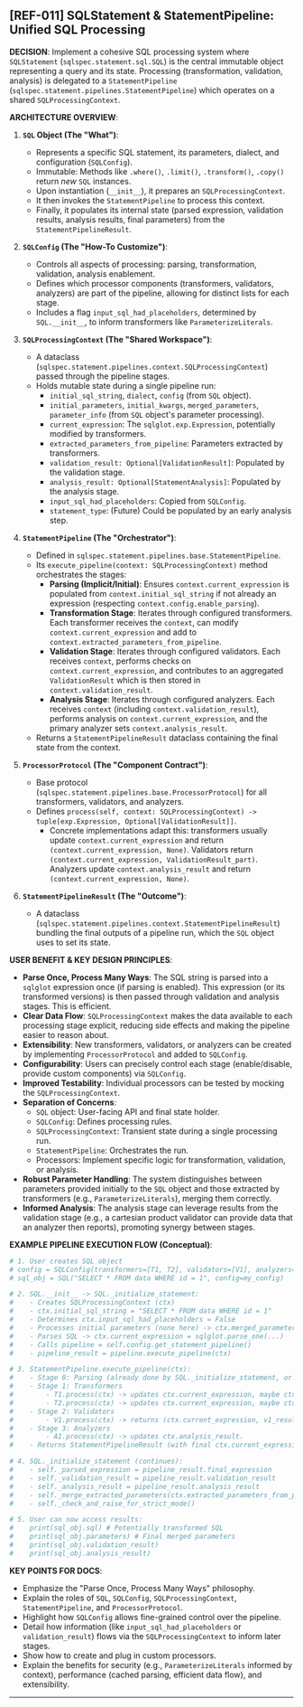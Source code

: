 ## [REF-011] SQLStatement & StatementPipeline: Unified SQL Processing

**DECISION**: Implement a cohesive SQL processing system where `SQLStatement` (`sqlspec.statement.sql.SQL`) is the central immutable object representing a query and its state. Processing (transformation, validation, analysis) is delegated to a `StatementPipeline` (`sqlspec.statement.pipelines.StatementPipeline`) which operates on a shared `SQLProcessingContext`.

**ARCHITECTURE OVERVIEW**:

1. **`SQL` Object (The "What")**:
    * Represents a specific SQL statement, its parameters, dialect, and configuration (`SQLConfig`).
    * Immutable: Methods like `.where()`, `.limit()`, `.transform()`, `.copy()` return *new* `SQL` instances.
    * Upon instantiation (`__init__`), it prepares an `SQLProcessingContext`.
    * It then invokes the `StatementPipeline` to process this context.
    * Finally, it populates its internal state (parsed expression, validation results, analysis results, final parameters) from the `StatementPipelineResult`.

2. **`SQLConfig` (The "How-To Customize")**:
    * Controls all aspects of processing: parsing, transformation, validation, analysis enablement.
    * Defines which processor components (transformers, validators, analyzers) are part of the pipeline, allowing for distinct lists for each stage.
    * Includes a flag `input_sql_had_placeholders`, determined by `SQL.__init__`, to inform transformers like `ParameterizeLiterals`.

3. **`SQLProcessingContext` (The "Shared Workspace")**:
    * A dataclass (`sqlspec.statement.pipelines.context.SQLProcessingContext`) passed through the pipeline stages.
    * Holds mutable state during a single pipeline run:
        * `initial_sql_string`, `dialect`, `config` (from `SQL` object).
        * `initial_parameters`, `initial_kwargs`, `merged_parameters`, `parameter_info` (from `SQL` object's parameter processing).
        * `current_expression`: The `sqlglot.exp.Expression`, potentially modified by transformers.
        * `extracted_parameters_from_pipeline`: Parameters extracted by transformers.
        * `validation_result: Optional[ValidationResult]`: Populated by the validation stage.
        * `analysis_result: Optional[StatementAnalysis]`: Populated by the analysis stage.
        * `input_sql_had_placeholders`: Copied from `SQLConfig`.
        * `statement_type`: (Future) Could be populated by an early analysis step.

4. **`StatementPipeline` (The "Orchestrator")**:
    * Defined in `sqlspec.statement.pipelines.base.StatementPipeline`.
    * Its `execute_pipeline(context: SQLProcessingContext)` method orchestrates the stages:
        * **Parsing (Implicit/Initial)**: Ensures `context.current_expression` is populated from `context.initial_sql_string` if not already an expression (respecting `context.config.enable_parsing`).
        * **Transformation Stage**: Iterates through configured transformers. Each transformer receives the `context`, can modify `context.current_expression` and add to `context.extracted_parameters_from_pipeline`.
        * **Validation Stage**: Iterates through configured validators. Each receives `context`, performs checks on `context.current_expression`, and contributes to an aggregated `ValidationResult` which is then stored in `context.validation_result`.
        * **Analysis Stage**: Iterates through configured analyzers. Each receives `context` (including `context.validation_result`), performs analysis on `context.current_expression`, and the primary analyzer sets `context.analysis_result`.
    * Returns a `StatementPipelineResult` dataclass containing the final state from the context.

5. **`ProcessorProtocol` (The "Component Contract")**:
    * Base protocol (`sqlspec.statement.pipelines.base.ProcessorProtocol`) for all transformers, validators, and analyzers.
    * Defines `process(self, context: SQLProcessingContext) -> tuple[exp.Expression, Optional[ValidationResult]]`.
        * Concrete implementations adapt this: transformers usually update `context.current_expression` and return `(context.current_expression, None)`. Validators return `(context.current_expression, ValidationResult_part)`. Analyzers update `context.analysis_result` and return `(context.current_expression, None)`.

6. **`StatementPipelineResult` (The "Outcome")**:
    * A dataclass (`sqlspec.statement.pipelines.context.StatementPipelineResult`) bundling the final outputs of a pipeline run, which the `SQL` object uses to set its state.

**USER BENEFIT & KEY DESIGN PRINCIPLES**:

* **Parse Once, Process Many Ways**: The SQL string is parsed into a `sqlglot` expression once (if parsing is enabled). This expression (or its transformed versions) is then passed through validation and analysis stages. This is efficient.
* **Clear Data Flow**: `SQLProcessingContext` makes the data available to each processing stage explicit, reducing side effects and making the pipeline easier to reason about.
* **Extensibility**: New transformers, validators, or analyzers can be created by implementing `ProcessorProtocol` and added to `SQLConfig`.
* **Configurability**: Users can precisely control each stage (enable/disable, provide custom components) via `SQLConfig`.
* **Improved Testability**: Individual processors can be tested by mocking the `SQLProcessingContext`.
* **Separation of Concerns**:
    * `SQL` object: User-facing API and final state holder.
    * `SQLConfig`: Defines processing rules.
    * `SQLProcessingContext`: Transient state during a single processing run.
    * `StatementPipeline`: Orchestrates the run.
    * Processors: Implement specific logic for transformation, validation, or analysis.
* **Robust Parameter Handling**: The system distinguishes between parameters provided initially to the `SQL` object and those extracted by transformers (e.g., `ParameterizeLiterals`), merging them correctly.
* **Informed Analysis**: The analysis stage can leverage results from the validation stage (e.g., a cartesian product validator can provide data that an analyzer then reports), promoting synergy between stages.

**EXAMPLE PIPELINE EXECUTION FLOW (Conceptual)**:

```python
# 1. User creates SQL object
# config = SQLConfig(transformers=[T1, T2], validators=[V1], analyzers=[A1])
# sql_obj = SQL("SELECT * FROM data WHERE id = 1", config=my_config)

# 2. SQL.__init__ -> SQL._initialize_statement:
#    - Creates SQLProcessingContext (ctx)
#    - ctx.initial_sql_string = "SELECT * FROM data WHERE id = 1"
#    - Determines ctx.input_sql_had_placeholders = False
#    - Processes initial parameters (none here) -> ctx.merged_parameters = []
#    - Parses SQL -> ctx.current_expression = sqlglot.parse_one(...)
#    - Calls pipeline = self.config.get_statement_pipeline()
#    - pipeline_result = pipeline.execute_pipeline(ctx)

# 3. StatementPipeline.execute_pipeline(ctx):
#    - Stage 0: Parsing (already done by SQL._initialize_statement, or done here if ctx.current_expression is None)
#    - Stage 1: Transformers
#        - T1.process(ctx) -> updates ctx.current_expression, maybe ctx.extracted_parameters_from_pipeline
#        - T2.process(ctx) -> updates ctx.current_expression, maybe ctx.extracted_parameters_from_pipeline
#    - Stage 2: Validators
#        - V1.process(ctx) -> returns (ctx.current_expression, v1_result). Pipeline aggregates into ctx.validation_result.
#    - Stage 3: Analyzers
#        - A1.process(ctx) -> updates ctx.analysis_result.
#    - Returns StatementPipelineResult (with final ctx.current_expression, ctx.validation_result, etc.)

# 4. SQL._initialize_statement (continues):
#    - self._parsed_expression = pipeline_result.final_expression
#    - self._validation_result = pipeline_result.validation_result
#    - self._analysis_result = pipeline_result.analysis_result
#    - self._merge_extracted_parameters(ctx.extracted_parameters_from_pipeline)
#    - self._check_and_raise_for_strict_mode()

# 5. User can now access results:
#    print(sql_obj.sql) # Potentially transformed SQL
#    print(sql_obj.parameters) # Final merged parameters
#    print(sql_obj.validation_result)
#    print(sql_obj.analysis_result)
```

**KEY POINTS FOR DOCS**:

* Emphasize the "Parse Once, Process Many Ways" philosophy.
* Explain the roles of `SQL`, `SQLConfig`, `SQLProcessingContext`, `StatementPipeline`, and `ProcessorProtocol`.
* Highlight how `SQLConfig` allows fine-grained control over the pipeline.
* Detail how information (like `input_sql_had_placeholders` or `validation_result`) flows via the `SQLProcessingContext` to inform later stages.
* Show how to create and plug in custom processors.
* Explain the benefits for security (e.g., `ParameterizeLiterals` informed by context), performance (cached parsing, efficient data flow), and extensibility.

---
